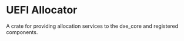 # UEFI Allocator

A crate for providing allocation services to the dxe_core and registered components.
